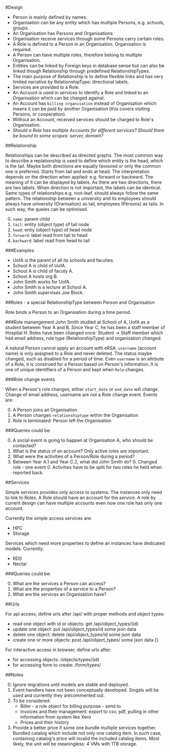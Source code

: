 #Design

* Person is mainly defined by names.
* Organisation can be any entity which has multiple Persons, e.g. schools, groups.
* An Organisation has Persons and Organisations.
* Organisation receive services through some Persons carry certain roles.
* A Role is defined to a Person in an Organisation. Organisation is required.
* A Person can have multiple roles, therefore belong to multiple Organisation.
* Entities can be linked by Foreign keys in database sense but can also be linked
  though Relationship through predefined RelationshipTypes.
* The main purpose of Relationship is to define flexible links and has very limited
  narrative by RelationshipType: directional labels.
* Services are provided to a Role.
* An Account is used in services to identify a Role and linked to an Organisation which
  can be charged against.
* An Account has `billing organisation` instead of Organisation which means it can be
  paid by another Organisation (this covers visiting Persons, or cooperation).
* Without an Account, received services should be charged to Role's Organisation.
* *Should a Role has multiple Accounts for different services? Should them be bound
  to some scopes: server, domain?*

##Relationship

Relationships can be described as directed graphs. The most common way to
describe a replationship is used to define which entity is the head, which is the tail.
Maybe both directions are equally favoured or only the common one is
preferred. Starts from tail and ends at head. The interpretation depends on the
direction when applied: e.g. forward or backward. The meaning of it can be
displayed by labels. As there are two directions, there are two labels. When
direction is not important, the labels can be identical. Same types of relationships
e.g. root-leaf, should always follow the same pattern. The relationship between a
university and its employees should always have university (Oranisation) as tail,
employees (Persons) as tails. In such way, the queies can be optimised.

0. `name`: parent-child
0. `tail`: entity (object type) of tail node
0. `head`: entiy (object type) of head node
0. `forward`: label read from tail to head
0. `backward`: label read from head to tail

###Examples

* UofA is the parent of all its schools and facuties.
* School A is child of UofA.
* School A is child of facuty A.
* School A hosts org B.
* John Smith works for UofA.
* John Smith is a lecture at School A.
* John Smith supervises Joe Block.

##Roles - a special RelationshipType between Person and Organisation

Role binds a Person to an Organisation during a time period.

###Role manangement
John Smith studied at School of A, UofA as a student between Year A and B. Since
Year C, he has been a staff member of Hospital H. Roles have been changed once:
Student -> Staff member which had email address, role type (RelationshipType) and
organisation changed.

A natural Person cannot apply an account with eRSA. `username` (account name) is only
assigned to a Role and never deleted. The status maybe changed, such as disabled for
a period of time. Even `username` is an attrbute of a Role, it is construed for a
Person based on Person's information. It is one of unique identifiers of a Person
and kept when `Role` changes.

###Role change events

When a Person's role changes, either `start_date` or `end_date` will change. Change
of email address, username are not a Role change event. Events are:

0. A Person joins an Organisation
0. A Person changes `relationshiptype` within the Organisation
0. Role is terminated: Person left the Organisation

###Queries could be:

0. A social event is going to happen at Organisation A, who should be contacted?
0. What is the status of an account? Only active roles are important.
0. What were the activities of a Person/Role during a period?
0. Between Year A.1 and Year C.2, what did John Smith do?
   0. Changed role - one event
   0. Activities have to be split for two roles he held when reported back.

##Services

Simple services provides only access to systems. The instances only need to link
to Roles. A Role should have an account for the service. A role by current design
can have multiple accounts even now one role has only one account.

Currently the simple access services are:

* HPC
* Storage

Services which need more properties to define an instances have dedicated models.
Currently:

* RDS
* Nectar

###Queries could be:

0. What are the services a Person can access?
0. What are the properties of a service to a Person?
0. What are the services an Organisation have?

##Urls

For api access, define urls after /api/ with proper methods and object types:

  * read one object with id or objects: get /api/object_types/(id)
  * update one object: put /api/object_types/id some json data
  * delete one object: delete /api/object_types/id some json data
  * create one or more objects: post /api/object_types/  some json data {}

For interactive access in browser, define urls after:

  * for accessing objects: /objects/types/(id)
  * for accessing form to create: /form/types/

##Notes

0. Ignore migrations until models are stable and deployed.
0. Event handlers have not been conceptually developed. Singals will be used and
   currently they arecommented out.
0. To be considered:
    * Biller - a role object for billing purpose - send to
    * Invoices and their management: export to csv, pdf, pulling in other information from system like Xero
    * Prices and their history
0. Provide a better price if some one bundle multiple services together. Bundled catalog
   which include not only one catalog item. In such case, containing catalog's price
   will invalid the included catalog items. Most likely, the unit will be meaningless:
   4 VMs with 1TB storage.

